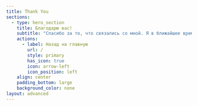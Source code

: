 ```yaml
---
title: Thank You
sections:
  - type: hero_section
    title: Благодарю вас!
    subtitle: "Спасибо за то, что связались со мной. Я в ближайшее время свяжусь\_с Вами. Хорошего дня!"
    actions:
      - label: Назад на главную
        url: /
        style: primary
        has_icon: true
        icon: arrow-left
        icon_position: left
    align: center
    padding_bottom: large
    background_color: none
layout: advanced
---
```

